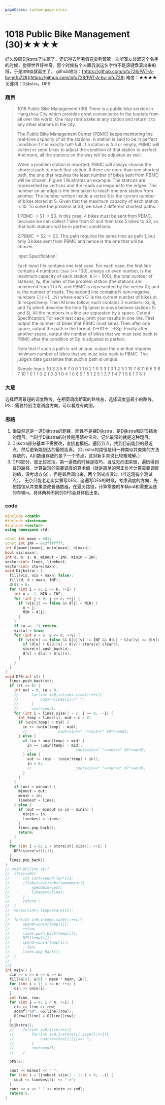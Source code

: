 ```yaml
---
pageClass: custom-page-class
---
```


# 1018 Public Bike Management (30)★★★★

好久没码Dijkstra了生疏了，还记得去年暑假在夏列营第一次听室友谈起这个名字的时候，觉得世界好神奇。那个时候有个人跟我说这名字怕不是滚键盘滚出来的哦，于是`滚键盘`就诞生了。
github地址：[https://github.com/iofu728/PAT-A-by-iofu728](https://github.com/iofu728/PAT-A-by-iofu728)
难度：★★★★
关键词：Dijkstra，DFS
### 题目

> 1018.Public Bike Management (30)
> There is a public bike service in Hangzhou City which provides great convenience to the tourists from all over the world. One may rent a bike at any station and return it to any other stations in the city.
>
> The Public Bike Management Center (PBMC) keeps monitoring the real-time capacity of all the stations. A station is said to be in perfect condition if it is exactly half-full. If a station is full or empty, PBMC will collect or send bikes to adjust the condition of that station to perfect. And more, all the stations on the way will be adjusted as well.
>
> When a problem station is reported, PBMC will always choose the shortest path to reach that station. If there are more than one shortest path, the one that requires the least number of bikes sent from PBMC will be chosen.
>  Figure 1 illustrates an example. The stations are represented by vertices and the roads correspond to the edges. The number on an edge is the time taken to reach one end station from another. The number written inside a vertex S is the current number of bikes stored at S. Given that the maximum capacity of each station is 10. To solve the problem at S3, we have 2 different shortest paths:
>
> 1.PBMC -> S1 -> S3. In this case, 4 bikes must be sent from PBMC, because we can collect 1 bike from S1 and then take 5 bikes to S3, so that both stations will be in perfect conditions.
>
> 2.PBMC -> S2 -> S3. This path requires the same time as path 1, but only 3 bikes sent from PBMC and hence is the one that will be chosen.
>
> Input Specification:
>
> Each input file contains one test case. For each case, the first line contains 4 numbers: `Cmax` (<= 100), always an even number, is the maximum capacity of each station; `N` (<= 500), the total number of stations; `Sp`, the index of the problem station (the stations are numbered from 1 to N, and PBMC is represented by the vertex 0); and `M`, the number of roads. The second line contains N non-negative numbers Ci (i=1,…N) where each Ci is the current number of bikes at Si respectively. Then M lines follow, each contains 3 numbers: Si, Sj, and Tij which describe the time Tij taken to move betwen stations Si and Sj. All the numbers in a line are separated by a space. Output Specification: For each test case, print your results in one line. First output the number of bikes that PBMC must send. Then after one space, output the path in the format: 0->S1->…->Sp. Finally after another space, output the number of bikes that we must take back to PBMC after the condition of Sp is adjusted to perfect.
>
> Note that if such a path is not unique, output the one that requires minimum number of bikes that we must take back to PBMC. The judge’s data guarantee that such a path is unique.
>
> Sample Input:
> 10 3 3 5
> 6 7 0
> 0 1 1
> 0 2 1
> 0 3 3
> 1 3 1
> 2 3 1
> 10 7 6 11
> 6 5 3 8 7 10 1
> 0 1 1
> 0 2 1
> 0 3 1
> 0 4 1
> 0 6 9
> 1 5 1
> 2 5 1
> 3 7 1
> 4 7 1
> 5 6 1
> 7 6 1
### 大意
选择距离最短的调度路线。在相同调度距离的路线总，选择调度量最小的路线。
PS：需要特别注意调度方向，可以看成有向图。
### 思路
1. 很显然这是一道Dijkstra的题目，而且不是裸Dijkstra，是Dijkstra和DFS结合的题目。当时学Dijkstra的时候是用晴神宝典，记忆最深的就是这种题目。
2. Dijkstra部分基本不需要改，直接套模板。遍历节点，找到目前能到的最近点，然后更新能到达的最短距离。（Dijkstra的路径是用一种类似并查集的方法存放的，A[i]数组存放的是下一个节点，这对新手来说比较难理解。）
3. DFS部分，就比较灵活。第一遍做的时候是取巧，当成无向图来做，遍历得到最短路径，计算最短的需要调度的算术值（就是简单的带正负号计算需要调度的值，没考虑方向），但是最后调出来，两个测试点没过（哇这题有个测试点）。
无奈只能老老实实重写DFS，这遍写DFS的时候，考虑调度的方向，先把路径从并查集变成普通数组。在遍历路径，计算需要的车辆out和需要运送的车辆in。具体两种不同的DFS会具体贴出来。

### code

```cpp
#include <cmath>
#include <iostream>
#include <vector>
using namespace std;

const int maxn = 501;
const int INF = 0x3fffffff;
int G[maxn][maxn], unin[maxn], d[maxn];
bool vis[maxn];
int c, n, s, m, minout = INF, minin = INF;
vector<int> lines, linebest;
vector<int> store[maxn];
void Dijkstra() {
  fill(vis, vis + maxn, false);
  fill(d, d + maxn, INF);
  d[0] = 0;
  for (int i = 0; i <= n; ++i) {
    int u = -1, MIN = INF;
    for (int j = 0; j <= n; ++j) {
      if (vis[j] == false && d[j] < MIN) {
        u = j;
        MIN = d[j];
      }
    }
    if (u == -1) return;
    vis[u] = true;
    for (int v = 0; v <= n; ++v) {
      if (vis[v] == false && G[u][v] != INF && d[u] + G[u][v] <= d[v]) {
        if (d[u] + G[u][v] < d[v]) store[v].clear();
        store[v].push_back(u);
        d[v] = d[u] + G[u][v];
      }
    }
  }
}
void DFS(int st) {
  lines.push_back(st);
  if (st == 0) {
    int out = 0, in = 0;
    //      for(int i=0;i<lines.size();++i){
    //          cout<<lines[i]<<" ";
    //      }
    //      cout<<endl;
    for (int i = lines.size() - 2; i >= 0; --i) {
      int temp = lines[i], mid = c / 2;
      if (unin[temp] > mid) {
        in += (unin[temp] - mid);
        //              cout<<in<<" "<<out<<" 99"<<endl;
      } else {
        if (in + unin[temp] > mid) {
          in += (unin[temp] - mid);
          //                    cout<<in<<" "<<out<<" 98"<<endl;
        } else {
          out += (mid - (unin[temp] + in));
          in = 0;
          //                    cout<<in<<" "<<out<<" 97"<<endl;
        }
      }
    }
    if (out < minout) {
      minout = out;
      minin = in;
      linebest = lines;
    } else {
      if (out == minout && in < minin) {
        minin = in;
        linebest = lines;
      }
      lines.pop_back();
      return;
    }
  }
  for (int i = 0; i < store[st].size(); ++i) {
    DFS(store[st][i]);
  }
  lines.pop_back();
}
// void DFS(int st){
//  if(st==0){
//      int cost=spend-len*c/2;
//      if(abs(cost)<abs(spendmin)){
//          spendmin=cost;
//          linebest=lines;
//      }
//      return ;
//  }
//  vector<int> temp=store[st];
//
//  for(int i=0;i<temp.size();++i){
//      spend+=unin[temp[i]];
//      ++len;
//      lines.push_back(temp[i]);
//      DFS(temp[i]);
//      spend-=unin[temp[i]];
//      --len;
//      lines.pop_back();
//  }
//
//}
int main() {
  cin >> c >> n >> s >> m;
  fill(G[0], G[0] + maxn * maxn, INF);
  for (int i = 1; i <= n; ++i) {
    cin >> unin[i];
  }
  int line, row;
  for (int i = 0; i < m; ++i) {
    cin >> line >> row;
    scanf("%d", &G[line][row]);
    G[row][line] = G[line][row];
  }
  Dijkstra();
  //    for(int i=0;i<=n;++i){
  //        for(int j=0;j<store[i].size();++j){
  //            cout<<store[i][j]<<" ";
  //        }
  //        cout<<endl;
  //    }

  DFS(s);

  cout << minout << " ";
  for (int i = linebest.size() - 1; i > 0; --i) {
    cout << linebest[i] << "->";
  }
  cout << s << " " << minin << endl;
  return 0;
}

```
